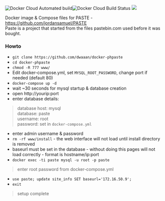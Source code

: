 ![Docker Cloud Automated build](https://img.shields.io/docker/cloud/automated/dwaaan/phpaste-docker.svg)![Docker Cloud Build Status](https://img.shields.io/docker/cloud/build/dwaaan/phpaste-docker.svg) [![](https://images.microbadger.com/badges/image/dwaaan/phpaste-docker.svg)](https://microbadger.com/images/dwaaan/phpaste-docker )

Docker image & Compose files for PASTE - https://github.com/jordansamuel/PASTE  
Paste is a project that started from the files pastebin.com used before it was bought.  

### Howto  

* `git clone https://github.com/dwaaan/docker-phpaste`  
* `cd docker-phpaste`  
* `chmod -R 777 www/`  
* Edit docker-compose.yml, set `MYSQL_ROOT_PASSWORD`, change port if needed (default 80)  
* `docker-compose up -d`  
* wait ~30 seconds for mysql startup & database creation  
* open http://yourip:port  
* enter database details:  
> database host: mysql  
> database: paste  
> username:  root  
> password:  set in `docker-compose.yml`  
* enter admin username & password
* `rm -rf www/install` - the web interface will not load until install directory is removed  
* baseurl must be set in the database - without doing this pages will not load correctly - format is hostname/ip:port  
* `docker exec -ti paste mysql -u root -p paste`  
> enter root password from docker-compose.yml  
* `use paste; update site_info SET baseurl='172.16.50.9';`  
* `exit`
> setup complete
